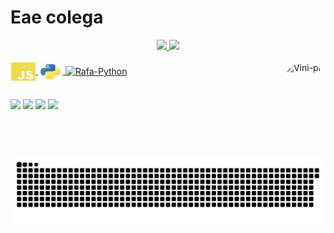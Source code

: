 # Eae colega

<div align="center">
  <a href="https://github.com/Viniciuscgobbi">
  <img height="150em" src="https://github-readme-stats.vercel.app/api?username=Viniciuscgobbi&show_icons=true&theme=nord&include_all_commits=true&count_private=true"/>
  <img height="150em" src="https://github-readme-stats.vercel.app/api/top-langs/?username=viniciuscgobbi&layout=compact&langs_count=7&theme=nord"/>
</div>

<div style="display: inline_block"><br>
  <img align="center" alt="Vini-Js" height="30" width="40" src="https://raw.githubusercontent.com/devicons/devicon/master/icons/javascript/javascript-plain.svg">
  <img align="center" alt="Rafa-Python" height="30" width="40" src="https://raw.githubusercontent.com/devicons/devicon/master/icons/python/python-original.svg">
  <img align="center" alt="Rafa-Python" height="30" width="40" src="https://cdn.jsdelivr.net/gh/devicons/devicon/icons/bash/bash-original.svg">
  <img align="right" alt="Vini-pic" height="150" style="border-radius:50px;" src="https://cdn.discordapp.com/attachments/806642907263139850/917209212969418802/profile.jpg">
</div>

  ##

<div> 
  <a href="https://www.youtube.com/channel/UClHEUWReZI_uxuXs0J7NEpQ" target="_blank"><img src="https://img.shields.io/badge/YouTube-FF0000?style=for-the-badge&logo=youtube&logoColor=white" target="_blank"></a>
  <a href="https://www.instagram.com/vinicius_cavati/" target="_blank"><img src="https://img.shields.io/badge/-Instagram-%23E4405F?style=for-the-badge&logo=instagram&logoColor=white" target="_blank"></a>
 	<a href="https://www.twitch.tv/androwinbr" target="_blank"><img src="https://img.shields.io/badge/Twitch-9146FF?style=for-the-badge&logo=twitch&logoColor=white" target="_blank"></a>
  <a href = "mailto:vinicius.cgobbi2004@gmail.com"><img src="https://img.shields.io/badge/-Gmail-%23333?style=for-the-badge&logo=gmail&logoColor=white" target="_blank"></a>
 
  ![Snake animation](https://github.com/Viniciuscgobbi/Viniciuscgobbi/blob/output/github-contribution-grid-snake.svg)
 
</div>
